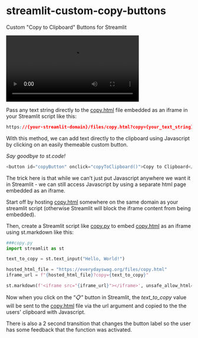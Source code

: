 # streamlit-custom-copy-buttons
Custom "Copy to Clipboard" Buttons for Streamlit

<video src="https://github.com/everydaydigital/streamlit-custom-copy-buttons/assets/12283888/9a231e14-c7b1-4f84-972f-295d64c65ad8" width="360px"></video>

Pass any text string directly to the [copy.html](copy.html) file embedded as an iframe in your Streamlit script like this:
```css
https://{your-streamlit-domain}/files/copy.html?copy={your_text_string}
```

With this method, we can add text directly to the clipboard using Javascript by clicking on an easily themeable custom button.

*Say goodbye to st.code!*
```javascript
<button id="copyButton" onclick="copyToClipboard()">Copy to Clipboard</button>
```

The trick here is that while we can’t just put Javascript anywhere we want it in Streamlit - we can still access Javascript by using a separate html page embedded as an iframe.

Start off by hosting [copy.html](copy.html) somewhere on the same domain as your streamlit script (otherwise Streamlit will block the iframe content from being embedded).

Then, create a Streamlit script like [copy.py](copy.py) to embed [copy.html](copy.html) as an iframe using st.markdown like this:
```python
###copy.py
import streamlit as st

text_to_copy = st.text_input("Hello, World!")

hosted_html_file = "https://everydayswag.org/files/copy.html"
iframe_url = f"{hosted_html_file}?copy={text_to_copy}"

st.markdown(f'<iframe src="{iframe_url}"></iframe>', unsafe_allow_html=True)
```

Now when you click on the “📋” button in Streamlit, the *text_to_copy* value will be sent to the [copy.html](copy.html) file via the url argument and copied to the the users' clipboard with Javascript.

There is also a 2 second transition that changes the button label so the user has some feedback that the function was activated.
